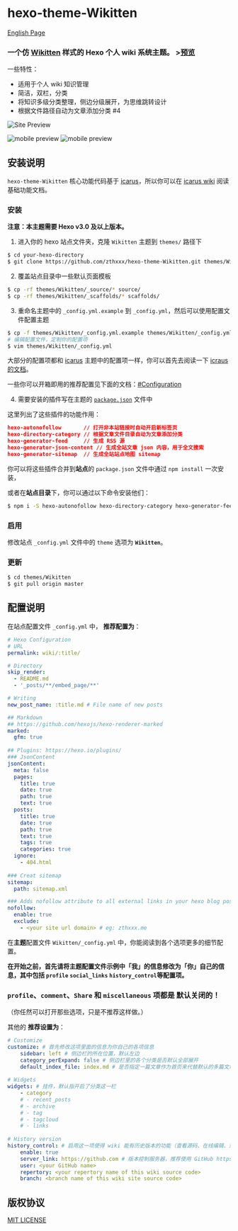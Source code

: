 # hexo-theme-Wikitten

[English Page](./README.md)

### 一个仿 [Wikitten](https://wikitten.vizuina.com/) 样式的 Hexo 个人 wiki 系统主题。 >[预览](http://wiki.zthxxx.me/)

一些特性：

- 适用于个人 wiki 知识管理
- 简洁，双栏，分类
- 将知识多级分类整理，侧边分级展开，为思维跳转设计
- 根据文件路径自动为文章添加分类 #4

![Site Preview](./source/images/SitePreview.png)



![mobile preview](./source/images/mobile1.png) ![mobile preview](./source/images/mobile2.png)



## 安装说明

`hexo-theme-Wikitten` 核心功能代码基于 [icarus](https://github.com/ppoffice/hexo-theme-icarus)，所以你可以在 [icarus wiki](https://github.com/ppoffice/hexo-theme-icarus/wiki) 阅读基础功能文档。

### 安装

**注意：本主题需要 Hexo v3.0 及以上版本。**

1. 进入你的 hexo 站点文件夹，克隆 `Wikitten` 主题到 `themes/` 路径下

```bash
$ cd your-hexo-directory
$ git clone https://github.com/zthxxx/hexo-theme-Wikitten.git themes/Wikitten
```

2. 覆盖站点目录中一些默认页面模板

```bash
$ cp -rf themes/Wikitten/_source/* source/
$ cp -rf themes/Wikitten/_scaffolds/* scaffolds/
```

3. 重命名主题中的 `_config.yml.example` 到 `_config.yml`，然后可以使用配置文件配置主题

```bash
$ cp -f themes/Wikitten/_config.yml.example themes/Wikitten/_config.yml
# 编辑配置文件，定制你的配置项
$ vim themes/Wikitten/_config.yml
```

大部分的配置项都和 [icarus](https://github.com/ppoffice/hexo-theme-icarus) 主题中的配置项一样，你可以首先去阅读一下 [icraus 的文档](https://github.com/ppoffice/hexo-theme-icarus/wiki)。

一些你可以开箱即用的推荐配置见下面的文档：[#Configuration](#Configuration)

4. 需要安装的插件写在主题的 [`package.json`](./package.json) 文件中

这里列出了这些插件的功能作用：

```json
hexo-autonofollow	    // 打开非本站链接时自动开启新标签页
hexo-directory-category // 根据文章文件目录自动为文章添加分类
hexo-generator-feed	    // 生成 RSS 源
hexo-generator-json-content	// 生成全站文章 json 内容，用于全文搜索
hexo-generator-sitemap	// 生成全站站点地图 sitemap
```

你可以将这些插件合并到**站点**的 `package.json` 文件中通过 `npm install` 一次安装，

或者在**站点目录**下，你可以通过以下命令安装他们：

```bash
$ npm i -S hexo-autonofollow hexo-directory-category hexo-generator-feed hexo-generator-json-content hexo-generator-sitemap
```

### 启用

修改站点 `_config.yml` 文件中的 `theme` 选项为 **`Wikitten`**。

### 更新

```bash
$ cd themes/Wikitten
$ git pull origin master
```



## 配置说明

在站点配置文件 `_config.yml` 中， **推荐配置为**：

```yaml
# Hexo Configuration
# URL
permalink: wiki/:title/

# Directory
skip_render:
  - README.md
  - '_posts/**/embed_page/**'

# Writing
new_post_name: :title.md # File name of new posts

## Markdown
## https://github.com/hexojs/hexo-renderer-marked
marked:
  gfm: true
  
## Plugins: https://hexo.io/plugins/
### JsonContent
jsonContent:
  meta: false
  pages:
    title: true
    date: true
    path: true
    text: true
  posts:
    title: true
    date: true
    path: true
    text: true
    tags: true
    categories: true
  ignore:
    - 404.html
    
### Creat sitemap
sitemap:
  path: sitemap.xml

### Adds nofollow attribute to all external links in your hexo blog posts automatically.
nofollow:
  enable: true
  exclude:
    - <your site url domain> # eg: zthxxx.me
```

在**主题**配置文件 `Wikitten/_config.yml` 中，你能阅读到各个选项更多的细节配置。

**在开始之前，首先请将主题配置文件示例中「我」的信息修改为「你」自己的信息，其中包括 `profile` `social_links` `history_control`等配置项。**

### `profile`、`comment`、`Share` 和 `miscellaneous` 项都是 **默认关闭的**！ 

（你任然可以打开那些选项，只是不推荐这样做。）

其他的 **推荐设置为**：

```yaml
# Customize
customize: # 首先修改这项里面的信息为你自己的各项信息
    sidebar: left # 侧边栏的所在位置，默认左边
    category_perExpand: false # 侧边栏里的各个分类是否默认全部展开
    default_index_file: index.md # 是否指定一篇文章作为首页来代替默认的多篇文章的首页，没有此项的话就会显示默认的按时间顺序排列的文章
    
# Widgets
widgets: # 挂件，默认指开启了分类这一栏
    - category
    # - recent_posts
    # - archive
    # - tag
    # - tagcloud
    # - links
    
# History version 
history_control: # 启用这一项使得 wiki 能有历史版本的功能（查看源码、在线编辑、对比历史变动）
    enable: true
    server_link: https://github.com # 版本控制服务器，推荐使用 GitHub https://github.com
    user: <your GitHub name>
    repertory: <your repertory name of this wiki source code>
    branch: <branch name of this wiki site source code>
```



## 版权协议

[MIT LICENSE](./LICENSE)



